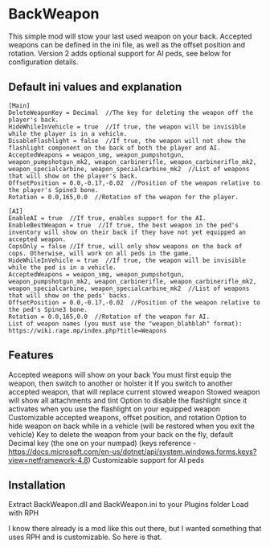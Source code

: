 # BackWeapon

This simple mod will stow your last used weapon on your back. Accepted weapons can be defined in the ini file, as well as the offset position and rotation. Version 2 adds optional support for AI peds, see below for configuration details. 


## Default ini values and explanation

```
[Main]
DeleteWeaponKey = Decimal  //The key for deleting the weapon off the player's back.
HideWhileInVehicle = true  //If true, the weapon will be invisible while the player is in a vehicle.
DisableFlashlight = false  //If true, the weapon will not show the flashlight component on the back of both the player and AI.
AcceptedWeapons = weapon_smg, weapon_pumpshotgun, weapon_pumpshotgun_mk2, weapon_carbinerifle, weapon_carbinerifle_mk2, weapon_specialcarbine, weapon_specialcarbine_mk2  //List of weapons that will show on the player's back.
OffsetPosition = 0.0,-0.17,-0.02  //Position of the weapon relative to the player's Spine3 bone.
Rotation = 0.0,165,0.0  //Rotation of the weapon for the player.

[AI]
EnableAI = true  //If true, enables support for the AI.
EnableBestWeapon = true  //If true, the best weapon in the ped's inventory will show on their back if they have not yet equipped an accepted weapon.
CopsOnly = false //If true, will only show weapons on the back of cops. Otherwise, will work on all peds in the game.
HideWhileInVehicle = true  //If true, the weapon will be invisible while the ped is in a vehicle.
AcceptedWeapons = weapon_smg, weapon_pumpshotgun, weapon_pumpshotgun_mk2, weapon_carbinerifle, weapon_carbinerifle_mk2, weapon_specialcarbine, weapon_specialcarbine_mk2  //List of weapons that will show on the peds' backs.
OffsetPosition = 0.0,-0.17,-0.02  //Position of the weapon relative to the ped's Spine3 bone.
Rotation = 0.0,165,0.0  //Rotation of the weapon for AI.
List of weapon names (you must use the "weapon_blahblah" format): https://wiki.rage.mp/index.php?title=Weapons
```

## Features

Accepted weapons will show on your back
You must first equip the weapon, then switch to another or holster it
If you switch to another accepted weapon, that will replace current stowed weapon
Stowed weapon will show all attachments and tint
Option to disable the flashlight since it activates when you use the flashlight on your equipped weapon
Customizable accepted weapons, offset position, and rotation
Option to hide weapon on back while in a vehicle (will be restored when you exit the vehicle)
Key to delete the weapon from your back on the fly, default Decimal key (the one on your numpad) (keys reference - https://docs.microsoft.com/en-us/dotnet/api/system.windows.forms.keys?view=netframework-4.8)
Customizable support for AI peds
 

## Installation

Extract BackWeapon.dll and BackWeapon.ini to your Plugins folder
Load with RPH
 

I know there already is a mod like this out there, but I wanted something that uses RPH and is customizable. So here is that.
